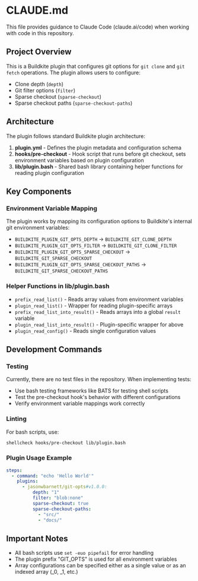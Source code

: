 # CLAUDE.md

This file provides guidance to Claude Code (claude.ai/code) when working with code in this repository.

## Project Overview

This is a Buildkite plugin that configures git options for `git clone` and `git fetch` operations. The plugin allows users to configure:
- Clone depth (`depth`)
- Git filter options (`filter`)
- Sparse checkout (`sparse-checkout`)
- Sparse checkout paths (`sparse-checkout-paths`)

## Architecture

The plugin follows standard Buildkite plugin architecture:

1. **plugin.yml** - Defines the plugin metadata and configuration schema
2. **hooks/pre-checkout** - Hook script that runs before git checkout, sets environment variables based on plugin configuration
3. **lib/plugin.bash** - Shared bash library containing helper functions for reading plugin configuration

## Key Components

### Environment Variable Mapping
The plugin works by mapping its configuration options to Buildkite's internal git environment variables:
- `BUILDKITE_PLUGIN_GIT_OPTS_DEPTH` → `BUILDKITE_GIT_CLONE_DEPTH`
- `BUILDKITE_PLUGIN_GIT_OPTS_FILTER` → `BUILDKITE_GIT_CLONE_FILTER`
- `BUILDKITE_PLUGIN_GIT_OPTS_SPARSE_CHECKOUT` → `BUILDKITE_GIT_SPARSE_CHECKOUT`
- `BUILDKITE_PLUGIN_GIT_OPTS_SPARSE_CHECKOUT_PATHS` → `BUILDKITE_GIT_SPARSE_CHECKOUT_PATHS`

### Helper Functions in lib/plugin.bash
- `prefix_read_list()` - Reads array values from environment variables
- `plugin_read_list()` - Wrapper for reading plugin-specific arrays
- `prefix_read_list_into_result()` - Reads arrays into a global `result` variable
- `plugin_read_list_into_result()` - Plugin-specific wrapper for above
- `plugin_read_config()` - Reads single configuration values

## Development Commands

### Testing
Currently, there are no test files in the repository. When implementing tests:
- Use bash testing frameworks like BATS for testing shell scripts
- Test the pre-checkout hook's behavior with different configurations
- Verify environment variable mappings work correctly

### Linting
For bash scripts, use:
```bash
shellcheck hooks/pre-checkout lib/plugin.bash
```

### Plugin Usage Example
```yaml
steps:
  - command: "echo 'Hello World'"
    plugins:
      - jasonwbarnett/git-opts#v1.0.0:
          depth: "1"
          filter: "blob:none"
          sparse-checkout: true
          sparse-checkout-paths:
            - "src/"
            - "docs/"
```

## Important Notes
- All bash scripts use `set -euo pipefail` for error handling
- The plugin prefix "GIT_OPTS" is used for all environment variables
- Array configurations can be specified either as a single value or as an indexed array (_0, _1, etc.)